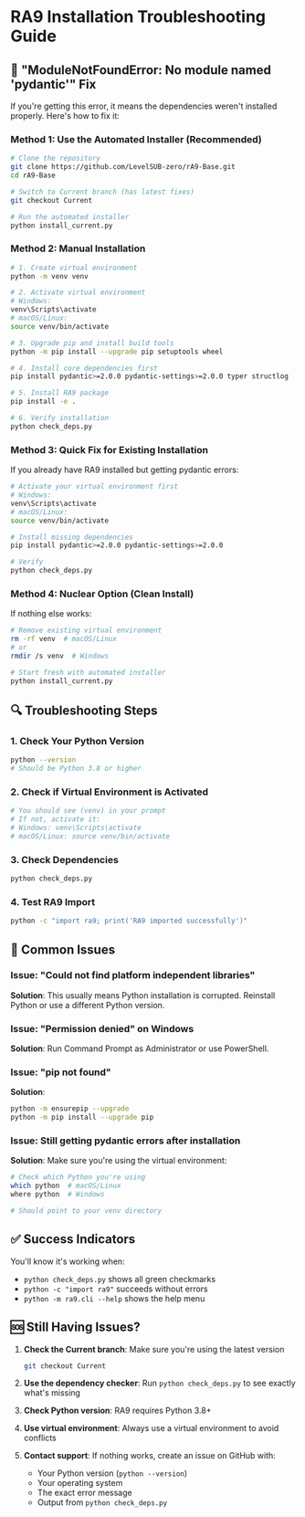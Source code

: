 # RA9 Installation Troubleshooting Guide

## 🚨 "ModuleNotFoundError: No module named 'pydantic'" Fix

If you're getting this error, it means the dependencies weren't installed properly. Here's how to fix it:

### Method 1: Use the Automated Installer (Recommended)

```bash
# Clone the repository
git clone https://github.com/LevelSUB-zero/rA9-Base.git
cd rA9-Base

# Switch to Current branch (has latest fixes)
git checkout Current

# Run the automated installer
python install_current.py
```

### Method 2: Manual Installation

```bash
# 1. Create virtual environment
python -m venv venv

# 2. Activate virtual environment
# Windows:
venv\Scripts\activate
# macOS/Linux:
source venv/bin/activate

# 3. Upgrade pip and install build tools
python -m pip install --upgrade pip setuptools wheel

# 4. Install core dependencies first
pip install pydantic>=2.0.0 pydantic-settings>=2.0.0 typer structlog

# 5. Install RA9 package
pip install -e .

# 6. Verify installation
python check_deps.py
```

### Method 3: Quick Fix for Existing Installation

If you already have RA9 installed but getting pydantic errors:

```bash
# Activate your virtual environment first
# Windows:
venv\Scripts\activate
# macOS/Linux:
source venv/bin/activate

# Install missing dependencies
pip install pydantic>=2.0.0 pydantic-settings>=2.0.0

# Verify
python check_deps.py
```

### Method 4: Nuclear Option (Clean Install)

If nothing else works:

```bash
# Remove existing virtual environment
rm -rf venv  # macOS/Linux
# or
rmdir /s venv  # Windows

# Start fresh with automated installer
python install_current.py
```

## 🔍 Troubleshooting Steps

### 1. Check Your Python Version
```bash
python --version
# Should be Python 3.8 or higher
```

### 2. Check if Virtual Environment is Activated
```bash
# You should see (venv) in your prompt
# If not, activate it:
# Windows: venv\Scripts\activate
# macOS/Linux: source venv/bin/activate
```

### 3. Check Dependencies
```bash
python check_deps.py
```

### 4. Test RA9 Import
```bash
python -c "import ra9; print('RA9 imported successfully')"
```

## 🚨 Common Issues

### Issue: "Could not find platform independent libraries"
**Solution**: This usually means Python installation is corrupted. Reinstall Python or use a different Python version.

### Issue: "Permission denied" on Windows
**Solution**: Run Command Prompt as Administrator or use PowerShell.

### Issue: "pip not found"
**Solution**: 
```bash
python -m ensurepip --upgrade
python -m pip install --upgrade pip
```

### Issue: Still getting pydantic errors after installation
**Solution**: Make sure you're using the virtual environment:
```bash
# Check which Python you're using
which python  # macOS/Linux
where python  # Windows

# Should point to your venv directory
```

## ✅ Success Indicators

You'll know it's working when:
- `python check_deps.py` shows all green checkmarks
- `python -c "import ra9"` succeeds without errors
- `python -m ra9.cli --help` shows the help menu

## 🆘 Still Having Issues?

1. **Check the Current branch**: Make sure you're using the latest version
   ```bash
   git checkout Current
   ```

2. **Use the dependency checker**: Run `python check_deps.py` to see exactly what's missing

3. **Check Python version**: RA9 requires Python 3.8+

4. **Use virtual environment**: Always use a virtual environment to avoid conflicts

5. **Contact support**: If nothing works, create an issue on GitHub with:
   - Your Python version (`python --version`)
   - Your operating system
   - The exact error message
   - Output from `python check_deps.py`

